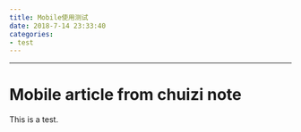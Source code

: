 ```yaml
---
title: Mobile使用测试
date: 2018-7-14 23:33:40
categories:
- test
---
```


---


# Mobile article from chuizi note
This is a test.